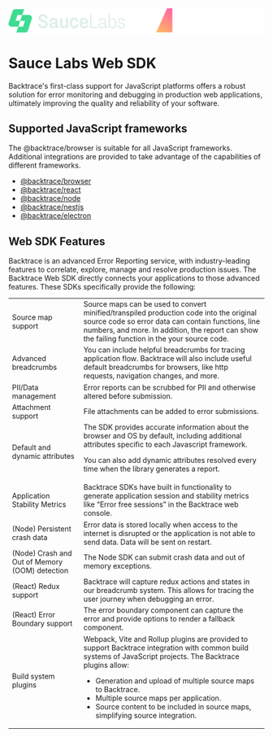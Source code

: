 <div align="center">
  <picture>
    <source media="(prefers-color-scheme: dark)" srcset="./slbt.light.png" width="640">
    <source media="(prefers-color-scheme: light)" srcset="./slbt.dark.png" width="640">
    <img src="./slbt.light.png">
  </picture>
</div>

# Sauce Labs Web SDK

Backtrace's first-class support for JavaScript platforms offers a robust solution for error monitoring and debugging in
production web applications, ultimately improving the quality and reliability of your software.

## Supported JavaScript frameworks

The @backtrace/browser is suitable for all JavaScript frameworks. Additional integrations are provided to take advantage
of the capabilities of different frameworks.

-   [@backtrace/browser](https://github.com/backtrace-labs/backtrace-javascript/tree/dev/packages/browser)
-   [@backtrace/react](https://github.com/backtrace-labs/backtrace-javascript/tree/dev/packages/react)
-   [@backtrace/node](https://github.com/backtrace-labs/backtrace-javascript/tree/dev/packages/node)
-   [@backtrace/nestjs](https://github.com/backtrace-labs/backtrace-javascript/tree/dev/packages/nestjs)
-   [@backtrace/electron](https://github.com/backtrace-labs/backtrace-javascript/tree/dev/packages/electron)

## Web SDK Features

Backtrace is an advanced Error Reporting service, with industry-leading features to correlate, explore, manage and
resolve production issues. The Backtrace Web SDK directly connects your applications to those advanced features. These
SDKs specifically provide the following:

<table>
<tr>
<td>Source map support</td>
<td>Source maps can be used to convert minified/transpiled production code into the original source code so error data can contain functions, line numbers, and more. In addition, the report can  show the failing function in the your source code.</td>
</tr>
<tr>
<td>Advanced breadcrumbs</td>
<td>You can include helpful breadcrumbs for tracing application flow. Backtrace will also include useful default breadcrumbs for browsers, like http requests, navigation changes, and more.</td>
</tr>
<tr>
<td>PII/Data management</td>
<td>Error reports can be scrubbed for PII and otherwise altered before submission.</td>
</tr>
<td>Attachment support</td>
<td>File attachments can be added to error submissions.</td>
</tr>
<tr>
<td>Default and dynamic attributes</td>
<td>The SDK provides accurate information about the browser and OS by default, including additional attributes specific to each Javascript framework.

You can also add dynamic attributes resolved every time when the library generates a report.</td>

</tr>
<tr>
<td>Application Stability Metrics</td>
<td>Backtrace SDKs have built in functionality to generate application session and stability metrics like “Error free sessions” in the Backtrace web console.</td>
</tr>
<tr>
<td>(Node) Persistent crash data</td>
<td>Error data is stored locally when access to the internet is disrupted or the application is not able to send data.  Data will be sent on restart.</td>
</tr>
<tr>
<td>(Node) Crash and Out of Memory (OOM) detection</td>
<td>The Node SDK can submit crash data and out of memory exceptions.</td>
</tr>
<tr>
<td>(React) Redux support</td>
<td>Backtrace will capture redux actions and states in our breadcrumb system. This allows for tracing the user journey when debugging an error.</td>
</tr>
<tr>
<td>(React) Error Boundary support</td>
<td>The error boundary component can capture the error and provide options to render a fallback component.</td>
</tr>
<tr>
<td>Build system plugins</td>
<td>Webpack, Vite and Rollup plugins are provided to support Backtrace integration with common build systems of JavaScript projects. The Backtrace plugins allow:
<ul>
<li>Generation and upload of multiple source maps to Backtrace.</li>
<li>Multiple source maps per application.</li>
<li>Source content to be included in source maps, simplifying source integration.</li>
</td>
</tr>
</table>
